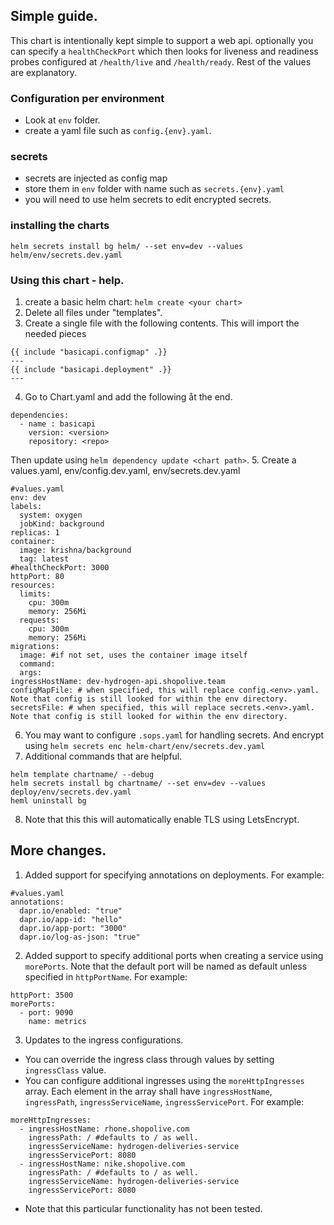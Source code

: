 ## Simple guide.

This chart is intentionally kept simple to support a web api.
optionally you can specify a `healthCheckPort` which then looks for liveness and readiness probes configured at `/health/live` and `/health/ready`. Rest of the values are explanatory. 

### Configuration per environment
- Look at `env` folder.
- create a yaml file such as `config.{env}.yaml`.

### secrets
- secrets are injected as config map
- store them in `env` folder with name such as `secrets.{env}.yaml`
- you will need to use helm secrets to edit encrypted secrets.

### installing the charts
```
helm secrets install bg helm/ --set env=dev --values helm/env/secrets.dev.yaml
```

### Using this chart - help.
1. create a basic helm chart: `helm create <your chart>`
2. Delete all files under "templates".
3. Create a single file with the following contents. This will import the needed pieces
```
{{ include "basicapi.configmap" .}}
---
{{ include "basicapi.deployment" .}}
---
```
4. Go to Chart.yaml and add the following åt the end. 
```
dependencies:
  - name : basicapi
    version: <version>
    repository: <repo>
```
Then update using `helm dependency update <chart path>`.
5. Create a values.yaml, env/config.dev.yaml, env/secrets.dev.yaml
```
#values.yaml
env: dev
labels:
  system: oxygen
  jobKind: background
replicas: 1
container:
  image: krishna/background
  tag: latest
#healthCheckPort: 3000
httpPort: 80
resources: 
  limits:
    cpu: 300m
    memory: 256Mi
  requests:
    cpu: 300m
    memory: 256Mi
migrations:
  image: #if not set, uses the container image itself
  command:
  args: 
ingressHostName: dev-hydrogen-api.shopolive.team
configMapFile: # when specified, this will replace config.<env>.yaml. Note that config is still looked for within the env directory.
secretsFile: # when specified, this will replace secrets.<env>.yaml. Note that config is still looked for within the env directory.
```
6. You may want to configure `.sops.yaml` for handling secrets. And encrypt using `helm secrets enc helm-chart/env/secrets.dev.yaml`
7. Additional commands that are helpful.
```
helm template chartname/ --debug
helm secrets install bg chartname/ --set env=dev --values deploy/env/secrets.dev.yaml
heml uninstall bg
```
8. Note that this this will automatically enable TLS using LetsEncrypt.

## More changes.
1. Added support for specifying annotations on deployments. For example:
```
#values.yaml
annotations:
  dapr.io/enabled: "true"
  dapr.io/app-id: "hello"
  dapr.io/app-port: "3000"
  dapr.io/log-as-json: "true"
```
2. Added support to specify additional ports when creating a service using `morePorts`. Note that the default port will be named as default unless specified in `httpPortName`. For example:
```
httpPort: 3500
morePorts:
  - port: 9090
    name: metrics
```
3. Updates to the ingress configurations.
  - You can override the ingress class through values by setting `ingressClass` value.
  - You can configure additional ingresses using the `moreHttpIngresses` array. Each element in the array shall have `ingressHostName`, `ingressPath`, `ingressServiceName`, `ingressServicePort`. For example:
  ```
  moreHttpIngresses:
    - ingressHostName: rhone.shopolive.com
      ingressPath: / #defaults to / as well.
      ingressServiceName: hydrogen-deliveries-service
      ingressServicePort: 8080
    - ingressHostName: nike.shopolive.com
      ingressPath: / #defaults to / as well.
      ingressServiceName: hydrogen-deliveries-service
      ingressServicePort: 8080
  ```
  - Note that this particular functionality has not been tested.